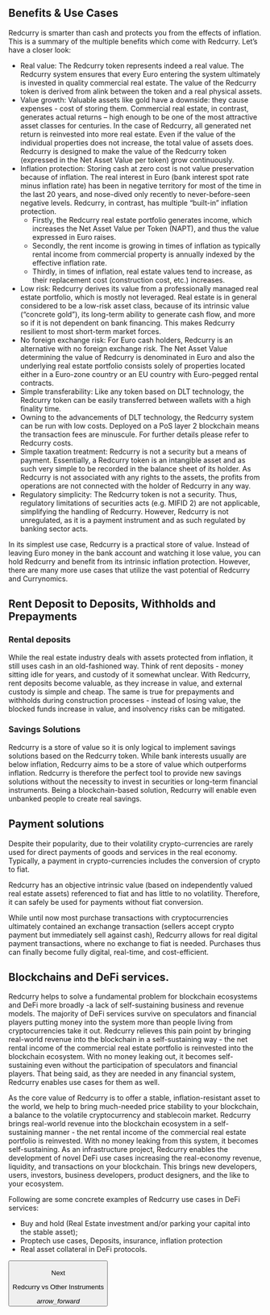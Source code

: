 
## Benefits & Use Cases
Redcurry is smarter than cash and protects you from the effects of inflation. This is a summary of the multiple benefits which come with Redcurry. Let’s have a closer look: 

* Real value: The Redcurry token represents indeed a real value. The Redcurry system ensures that every Euro entering the system ultimately is invested in quality commercial real estate. The value of the Redcurry token is derived from alink between the token and a real physical assets.
* Value growth: Valuable assets like gold have a downside: they cause expenses - cost of storing them. Commercial real estate, in contrast, generates actual returns – high enough to be one of the most attractive asset classes for centuries. In the case of Redcurry, all generated net return is reinvested into more real estate. Even if the value of the individual properties does not increase, the total value of assets does. Redcurry is designed to make the value of the Redcurry token (expressed in the Net Asset Value per token) grow continuously.
* Inflation protection: Storing cash at zero cost is not value preservation because of inflation. The real interest in Euro (bank interest spot rate minus inflation rate) has been in negative territory for most of the time in the last 20 years, and nose-dived only recently to never-before-seen negative levels. Redcurry, in contrast, has multiple “built-in” inflation protection. 
    * Firstly, the Redcurry real estate portfolio generates income, which increases the Net Asset Value per Token (NAPT), and thus the value expressed in Euro raises.
    * Secondly, the rent income is growing in times of inflation as typically rental income from commercial property is annually indexed by the effective inflation rate. 
    * Thirdly, in times of inflation, real estate values tend to increase, as their replacement cost (construction cost, etc.) increases. 
* Low risk: Redcurry derives its value from a professionally managed real estate portfolio, which is mostly not leveraged. Real estate is in general considered to be a low-risk asset class, because of its intrinsic value (“concrete gold”), its long-term ability to generate cash flow, and more so if it is not dependent on bank financing. This makes Redcurry resilient to most short-term market forces. 
* No foreign exchange risk: For Euro cash holders, Redcurry is an alternative with no foreign exchange risk. The Net Asset Value determining the value of Redcurry is denominated in Euro and also the underlying real estate portfolio consists solely of properties located either in a Euro-zone country or an EU country with Euro-pegged rental contracts.
* Simple transferability: Like any token based on DLT technology, the Redcurry token can be easily transferred between wallets with a high finality time.
* Owning to the advancements of DLT technology, the Redcurry system can be run with low costs. Deployed on a PoS layer 2 blockchain means the transaction fees are minuscule. For further details please refer to Redcurry costs.
* Simple taxation treatment: Redcurry is not a security but a means of payment. Essentially, a Redcurry token is an intangible asset and as such very simple to be recorded in the balance sheet of its holder. As Redcurry is not associated with any rights to the assets, the profits from operations are not connected with the holder of Redcurry in any way.
* Regulatory simplicity: The Redcurry token is not a security. Thus, regulatory limitations of securities acts (e.g. MIFID 2) are not applicable, simplifying the handling of Redcurry. However, Redcurry is not unregulated, as it is a payment instrument and as such regulated by banking sector acts.

In its simplest use case, Redcurry is a practical store of value. Instead of leaving Euro money in the bank account and watching it lose value, you can hold Redcurry and benefit from its intrinsic inflation protection. However, there are many more use cases that utilize the vast potential of Redcurry and Currynomics. 

## Rent Deposit to Deposits, Withholds and Prepayments

### Rental deposits
While the real estate industry deals with assets protected from inflation, it still uses cash in an old-fashioned way. Think of rent deposits - money sitting idle for years, and custody of it somewhat unclear. With Redcurry, rent deposits become valuable, as they increase in value, and external custody is simple and cheap. The same is true for prepayments and withholds during construction processes - instead of losing value, the blocked funds increase in value, and insolvency risks can be mitigated. 

### Savings Solutions
Redcurry is a store of value so it is only logical to implement savings solutions based on the Redcurry token. While bank interests usually are below inflation, Redcurry aims to be a store of value which outperforms inflation. Redcurry is therefore the perfect tool to provide new savings solutions without the necessity to invest in securities or long-term financial instruments. Being a blockchain-based solution, Redcurry will enable even unbanked people to create real savings.

## Payment solutions
Despite their popularity, due to their volatility crypto-currencies are rarely used for direct payments of goods and services in the real economy. Typically, a payment in crypto-currencies includes the conversion of crypto to fiat.

Redcurry has an objective intrinsic value (based on independently valued real estate assets) referenced to fiat and has little to no volatility. Therefore, it can safely be used for payments without fiat conversion.

While until now most purchase transactions with cryptocurrencies ultimately contained an exchange transaction (sellers accept crypto payment but immediately sell against cash), Redcurry allows for real digital payment transactions, where no exchange to fiat is needed. Purchases thus can finally become fully digital, real-time, and cost-efficient.

## Blockchains and DeFi services.
Redcurry helps to solve a fundamental problem for blockchain ecosystems and DeFi more broadly -a lack of self-sustaining business and revenue models. The majority of DeFi services survive on speculators and financial players putting money into the system more than people living from cryptocurrencies take it out. Redcurry relieves this pain point by bringing real-world revenue into the blockchain in a self-sustaining way - the net rental income of the commercial real estate portfolio is reinvested into the blockchain ecosystem. With no money leaking out, it becomes self-sustaining even without the participation of speculators and financial players. That being said, as they are needed in any financial system, Redcurry enables use cases for them as well.

As the core value of Redcurry is to offer a stable, inflation-resistant asset to the world, we help to bring much-needed price stability to your blockchain, a balance to the volatile cryptocurrency and stablecoin market.
Redcurry brings real-world revenue into the blockchain ecosystem in a self-sustaining manner - the net rental income of the commercial real estate portfolio is reinvested. With no money leaking from this system, it becomes self-sustaining. 
As an infrastructure project, Redcurry enables the development of novel DeFi use cases increasing the real-economy revenue, liquidity, and transactions on your blockchain. This brings new developers, users, investors, business developers, product designers, and the like to your ecosystem.

Following are some concrete examples of Redcurry use cases in DeFi services:

* Buy and hold (Real Estate investment and/or parking your capital into the stable asset); 
* Proptech use cases, Deposits, insurance, inflation protection
* Real asset collateral in DeFi protocols.


<a href="/#/whitepaper/compare">
    <button class="nextButton" >
        <div class="copy">
            <p class="title">Next</p>
            <p class="value">Redcurry vs Other Instruments</p>
        </div>
        <div class="icon"><i class="material-icons">arrow_forward</i></div>
    </button>
</a>

<!-- [Next: Redcurry vs Other Instruments](/whitepaper/compare.md) -->
